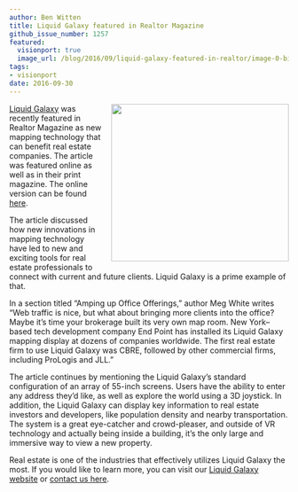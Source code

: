 ```yaml
---
author: Ben Witten
title: Liquid Galaxy featured in Realtor Magazine
github_issue_number: 1257
featured:
  visionport: true
  image_url: /blog/2016/09/liquid-galaxy-featured-in-realtor/image-0-big.png
tags:
- visionport
date: 2016-09-30
---
```


<div class="separator" style="clear: both; text-align: center;"><a href="/blog/2016/09/liquid-galaxy-featured-in-realtor/image-0-big.png" imageanchor="1" style="clear: right; float: right; margin-bottom: 1em; margin-left: 1em;"><img border="0" height="284" src="/blog/2016/09/liquid-galaxy-featured-in-realtor/image-0.png" width="320"/></a></div>

[Liquid Galaxy](https://liquidgalaxy.endpoint.com/) was recently featured in Realtor Magazine as new mapping technology that can benefit real estate companies. The article was featured online as well as in their print magazine. The online version can be found [here](http://realtormag.realtor.org/technology/feature/article/2016/09/new-mapping-tech-can-help-attract-clients). 

The article discussed how new innovations in mapping technology have led to new and exciting tools for real estate professionals to connect with current and future clients. Liquid Galaxy is a prime example of that. 

In a section titled “Amping up Office Offerings,” author Meg White writes “Web traffic is nice, but what about bringing more clients into the office? Maybe it’s time your brokerage built its very own map room. New York–based tech development company End Point has installed its Liquid Galaxy mapping display at dozens of companies worldwide. The first real estate firm to use Liquid Galaxy was CBRE, followed by other commercial firms, including ProLogis and JLL.”

The article continues by mentioning the Liquid Galaxy’s standard configuration of an array of 55-inch screens. Users have the ability to enter any address they’d like, as well as explore the world using a 3D joystick. In addition, the Liquid Galaxy can display key information to real estate investors and developers, like population density and nearby transportation. The system is a great eye-catcher and crowd-pleaser, and outside of VR technology and actually being inside a building, it’s the only large and immersive way to view a new property.

Real estate is one of the industries that effectively utilizes Liquid Galaxy the most. If you would like to learn more, you can visit our [Liquid Galaxy website](https://liquidgalaxy.endpoint.com/) or [contact us here](https://liquidgalaxy.endpoint.com/#contact).
